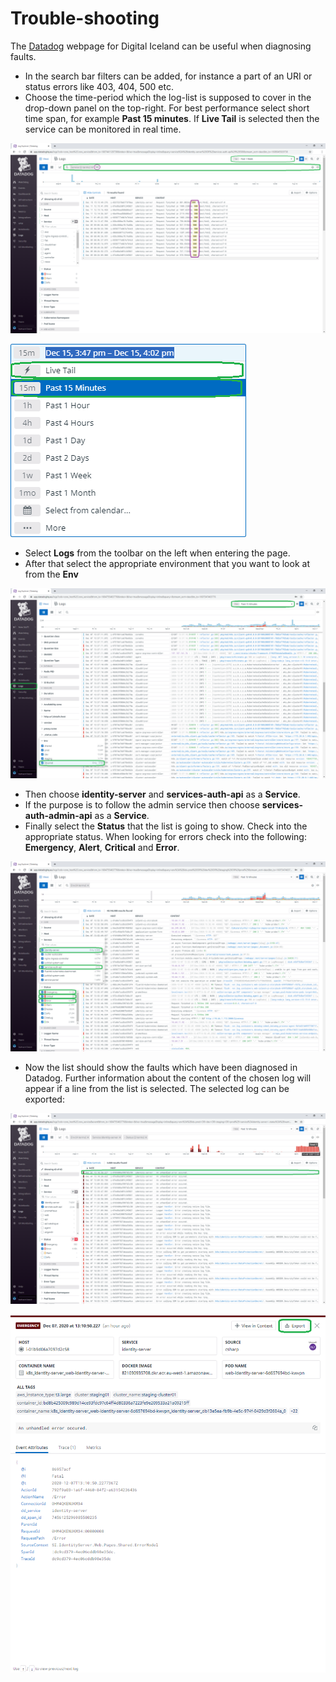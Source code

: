 # Trouble-shooting

The [Datadog](https://app.datadoghq.eu/) webpage for Digital Iceland can be useful when diagnosing faults.

- In the search bar filters can be added, for instance a part of an URI or status errors like 403, 404, 500 etc.
- Choose the time-period which the log-list is supposed to cover in the drop-down panel on the top-right. For best performance select short time span, for example **Past 15 minutes**. If **Live Tail** is selected then the service can be monitored in real time.

![Trouble-shooting/untitled.png](trouble-shooting/untitled.png)

![trouble-shooting/untitled-1.png](trouble-shooting/untitled-1.png)

- Select **Logs** from the toolbar on the left when entering the page.
- After that select the appropriate environment that you want to look at from the **Env**

![trouble-shooting/untitled-2.png](trouble-shooting/untitled-2.png)

- Then choose **identity-server** and **services-auth-api** as a **Service**.
- If the purpose is to follow the admin service then choose **services-auth-admin-api** as a **Service**.
- Finally select the **Status** that the list is going to show. Check into the appropriate status. When looking for errors check into the following: **Emergency**, **Alert**, **Critical** and **Error**.

![trouble-shooting/untitled-3.png](trouble-shooting/untitled-3.png)

- Now the list should show the faults which have been diagnosed in Datadog. Further information about the content of the chosen log will appear if a line from the list is selected. The selected log can be exported:

![trouble-shooting/untitled-4.png](trouble-shooting/untitled-4.png)

![trouble-shooting/untitled-5.png](trouble-shooting/untitled-5.png)
